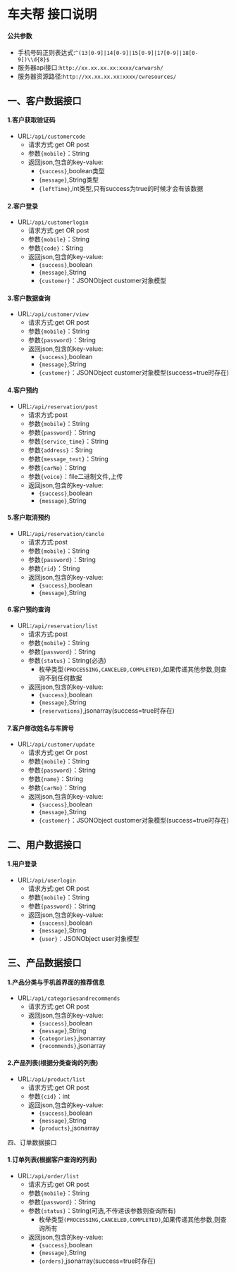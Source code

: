 车夫帮 接口说明
==========

#### 公共参数
- 手机号码正则表达式:`^(13[0-9]|14[0-9]|15[0-9]|17[0-9]|18[0-9])\\d{8}$`
- 服务器api接口:`http://xx.xx.xx.xx:xxxx/carwarsh/`
- 服务器资源路径:`http://xx.xx.xx.xx:xxxx/cwresources/`



一、客户数据接口
------------

#### 1.客户获取验证码
- URL:`/api/customercode`
	* 请求方式:get OR post
	* 参数`{mobile}`：String
	* 返回json,包含的key-value:
		+ `{success}`,boolean类型
		+ `{message}`,String类型
		+ `{leftTime}`,int类型,只有success为true的时候才会有该数据

		
#### 2.客户登录
- URL:`/api/customerlogin`
	* 请求方式:get OR post
	* 参数`{mobile}`：String
	* 参数`{code}`：String
	* 返回json,包含的key-value:
		+ `{success}`,boolean
		+ `{message}`,String
		+ `{customer}`：JSONObject customer对象模型


#### 3.客户数据查询
- URL:`/api/customer/view`
	* 请求方式:get OR post
	* 参数`{mobile}`：String
	* 参数`{password}`：String
	* 返回json,包含的key-value:
		+ `{success}`,boolean
		+ `{message}`,String
		+ `{customer}`：JSONObject customer对象模型(success=true时存在)
		
		
#### 4.客户预约
- URL:`/api/reservation/post`
	* 请求方式:post
	* 参数`{mobile}`：String
	* 参数`{password}`：String
	* 参数`{service_time}`：String
	* 参数`{address}`：String
	* 参数`{message_text}`：String
	* 参数`{carNo}`：String
	* 参数`{voice}`：file二进制文件,上传
	* 返回json,包含的key-value:
		+ `{success}`,boolean
		+ `{message}`,String

#### 5.客户取消预约
- URL:`/api/reservation/cancle`
	* 请求方式:post
	* 参数`{mobile}`：String
	* 参数`{password}`：String
	* 参数`{rid}`：String
	* 返回json,包含的key-value:
		+ `{success}`,boolean
		+ `{message}`,String


#### 6.客户预约查询
- URL:`/api/reservation/list`
	* 请求方式:post
	* 参数`{mobile}`：String
	* 参数`{password}`：String
	* 参数`{status}`：String(必选)
		+ 枚举类型`(PROCESSING,CANCELED,COMPLETED)`,如果传递其他参数,则查询不到任何数据
	* 返回json,包含的key-value:
		+ `{success}`,boolean
		+ `{message}`,String
		+ `{reservations}`,jsonarray(success=true时存在)
				
#### 7.客户修改姓名与车牌号
- URL:`/api/customer/update`
	* 请求方式:get Or post
	* 参数`{mobile}`：String
	* 参数`{password}`：String
	* 参数`{name}`：String
	* 参数`{carNo}`：String
	* 返回json,包含的key-value:
		+ `{success}`,boolean
		+ `{message}`,String
		+ `{customer}`：JSONObject customer对象模型(success=true时存在)
	
二、用户数据接口	
------------	
#### 1.用户登录
- URL:`/api/userlogin`
	* 请求方式:get OR post
	* 参数`{mobile}`：String
	* 参数`{password}`：String
	* 返回json,包含的key-value:
		+ `{success}`,boolean
		+ `{message}`,String
		+ `{user}`：JSONObject user对象模型	
		
三、产品数据接口
------------		
#### 1.产品分类与手机首界面的推荐信息
- URL:`/api/categoriesandrecommends`
	* 请求方式:get OR post
	* 返回json,包含的key-value:
		+ `{success}`,boolean
		+ `{message}`,String
		+ `{categories}`,jsonarray
		+ `{recommends}`,jsonarray
		
#### 2.产品列表(根据分类查询的列表)
- URL:`/api/product/list`
	* 请求方式:get OR post
	* 参数`{cid}`：int
	* 返回json,包含的key-value:
		+ `{success}`,boolean
		+ `{message}`,String
		+ `{products}`,jsonarray
	
		
四、订单数据接口
#### 1.订单列表(根据客户查询的列表)
- URL:`/api/order/list`
	* 请求方式:get OR post
	* 参数`{mobile}`：String
	* 参数`{password}`：String
	* 参数`{status}`：String(可选,不传递该参数则查询所有)
		+ 枚举类型`(PROCESSING,CANCELED,COMPLETED)`,如果传递其他参数,则查询所有
	* 返回json,包含的key-value:
		+ `{success}`,boolean
		+ `{message}`,String
		+ `{orders}`,jsonarray(success=true时存在)
	
		
		